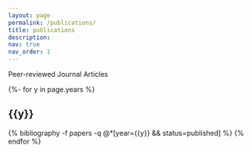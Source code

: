 ```yaml
---
layout: page
permalink: /publications/
title: publications
description: 
nav: true
nav_order: 1
---
```

<!-- _pages/publications.md -->
<div class="publications">
Peer-reviewed Journal Articles

{%- for y in page.years %}
  <h2 class="year">{{y}}</h2>
  {% bibliography -f papers -q @*[year={{y}} && status=published] %}
{% endfor %}

</div>
